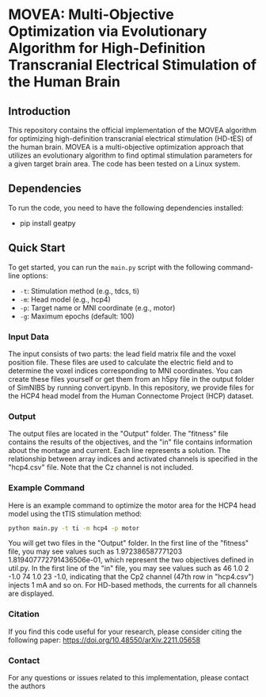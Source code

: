 # MOVEA: Multi-Objective Optimization via Evolutionary Algorithm for High-Definition Transcranial Electrical Stimulation of the Human Brain

## Introduction
This repository contains the official implementation of the MOVEA algorithm for optimizing high-definition transcranial electrical stimulation (HD-tES) of the human brain. MOVEA is a multi-objective optimization approach that utilizes an evolutionary algorithm to find optimal stimulation parameters for a given target brain area. The code has been tested on a Linux system.

## Dependencies
To run the code, you need to have the following dependencies installed:
- pip install geatpy

## Quick Start
To get started, you can run the `main.py` script with the following command-line options:
- `-t`: Stimulation method (e.g., tdcs, ti)
- `-m`: Head model (e.g., hcp4)
- `-p`: Target name or MNI coordinate (e.g., motor)
- `-g`: Maximum epochs (default: 100)

### Input Data
The input consists of two parts: the lead field matrix file and the voxel position file. These files are used to calculate the electric field and to determine the voxel indices corresponding to MNI coordinates. You can create these files yourself or get them from an h5py file in the output folder of SimNIBS by running convert.ipynb. In this repository, we provide files for the HCP4 head model from the Human Connectome Project (HCP) dataset.

### Output
The output files are located in the "Output" folder. The "fitness" file contains the results of the objectives, and the "in" file contains information about the montage and current. Each line represents a solution. The relationship between array indices and activated channels is specified in the "hcp4.csv" file. Note that the Cz channel is not included.

### Example Command
Here is an example command to optimize the motor area for the HCP4 head model using the tTIS stimulation method:
```bash
python main.py -t ti -m hcp4 -p motor
```
You will get two files in the "Output" folder. In the first line of the "fitness" file, you may see values such as 1.972386587771203 1.819407772791436506e-01, which represent the two objectives defined in util.py. In the first line of the "in" file, you may see values such as 46 1.0 2 -1.0 74 1.0 23 -1.0, indicating that the Cp2 channel (47th row in "hcp4.csv") injects 1 mA and so on. For HD-based methods, the currents for all channels are displayed.

### Citation
If you find this code useful for your research, please consider citing the following paper: https://doi.org/10.48550/arXiv.2211.05658

### Contact
For any questions or issues related to this implementation, please contact the authors
